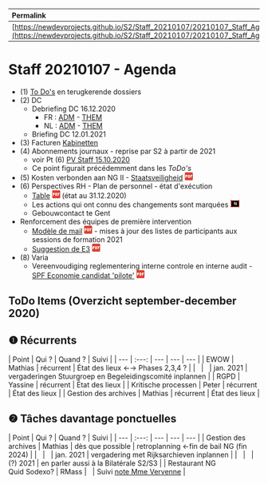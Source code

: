 <link rel="stylesheet" href="https://newdevprojects.github.io/S2/S2.css">
<link rel="stylesheet" href="S2.css">

&nbsp;

&nbsp;

| Permalink |
| :--- |
| [https://newdevprojects.github.io/S2/Staff_20210107/20210107_Staff_Agenda.html](https://newdevprojects.github.io/S2/Staff_20210107/20210107_Staff_Agenda.html) | 

# Staff 20210107 - Agenda

* (1) [To Do's](#todo) en terugkerende dossiers
* (2) DC 
	* Debriefing DC 16.12.2020
		* FR : [ADM](https://newdevprojects.github.io/S2/Staff/20201216_Adm_FR.pdf) - [THEM](https://newdevprojects.github.io/S2/Staff/20201216_Them_FR.pdf)
		* NL : [ADM](https://newdevprojects.github.io/S2/Staff/20201216_Adm_NL.pdf) - [THEM](https://newdevprojects.github.io/S2/Staff/20201216_Them_NL.pdf)
	* Briefing DC 12.01.2021
* (3) Facturen [Kabinetten](Facturen_kabinetten.pdf)
* (4) Abonnements journaux - reprise par S2 à partir de 2021
	* voir Pt (6) [PV Staff 15.10.2020](https://newdevprojects.github.io/S2/Staff_20201015/20201015_Staff_PV.html#6-varia)
	* Ce point figurait précédemment dans les *ToDo's*
* (5) Kosten verbonden aan NG II - [Staatsveiligheid](Staatsveiligheid_kosten_NG-II.pdf) ![](pdf.png)
* (6) Perspectives RH - Plan de personnel - état d'exécution
	* [Table](TablePlansPersonnel_20201231.pdf) ![](pdf.png) (état au 31.12.2020)
	* Les actions qui ont connu des changements sont marquées ![](table_NEW.png)
	* Gebouwcontact te Gent
* Renforcement des équipes de première intervention
	* [Modèle de mail](Modele_Update_Liste_EPI.pdf) ![](pdf.png) - mises à jour des listes de participants aux sessions de formation 2021
	* [Suggestion de E3](EPI_Suggestion_E3.pdf) ![](pdf.png)
* (8) Varia
	* Vereenvoudiging reglementering interne controle en interne audit - [SPF Economie candidat 'pilote'](SPF_pilote.pdf) ![](pdf.png)

<a name="todo"> </a>

## ToDo Items (Overzicht september-december 2020)

## &#10102; Récurrents

| Point | Qui ? | Quand ? | Suivi |
| --- | :---: | --- | --- | --- |
| EWOW | Mathias | récurrent | &Eacute;tat des lieux &#8592;&#8594; Phases 2,3,4 ? |
| &nbsp; | &nbsp; | jan. 2021 | vergaderingen Stuurgroep en Begeleidingscomité inplannen |
| RGPD | Yassine | récurrent | &Eacute;tat des lieux |
| Kritische processen | Peter | récurrent | &Eacute;tat des lieux |
| Gestion des archives | Mathias | récurrent | &Eacute;tat des lieux |

## &#10103; Tâches davantage ponctuelles

| Point | Qui ? | Quand ? | Suivi |
| --- | :---: | --- | --- | --- |
| Gestion des archives | Mathias | dès que possible | retroplanning &#8592;fin de bail NG (fin 2024) |
| &nbsp; | &nbsp; | jan. 2021 | vergadering met Rijksarchieven inplannen |
| &nbsp; | &nbsp; | (?) 2021 | en parler aussi à la Bilatérale S2/S3 |
| Restaurant NG<br>Quid Sodexo? | RMass | &nbsp; | Suivi [note Mme Vervenne](https://newdevprojects.github.io/S2/Staff_20201110/20201106_Keuken_Covid.pdf) |

